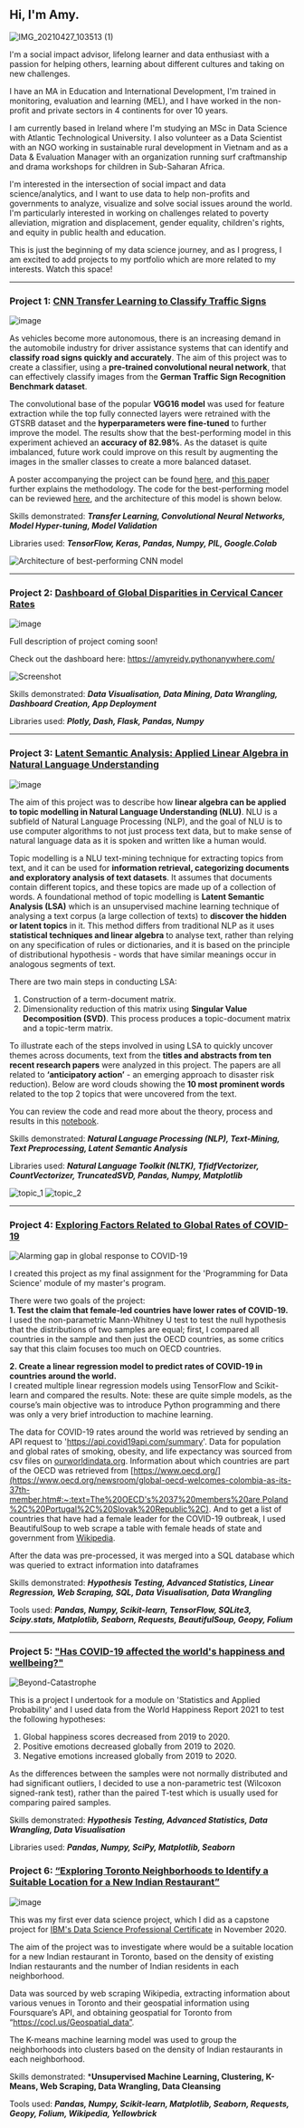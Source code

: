 ## Hi, I'm Amy. 

![IMG_20210427_103513 (1)](https://user-images.githubusercontent.com/73396449/123549631-227c2a80-d76a-11eb-8cb7-7395ca88872e.jpg)


I'm a social impact advisor, lifelong learner and data enthusiast with a passion for helping others, learning about different cultures and taking on new challenges.

I have an MA in Education and International Development, I'm trained in monitoring, evaluation and learning (MEL), and I have worked in the non-profit and private sectors in 4 continents for over 10 years. 

I am currently based in Ireland where I'm studying an MSc in Data Science with Atlantic Technological University. I also volunteer as a Data Scientist with an NGO working in sustainable rural development in Vietnam and as a Data & Evaluation Manager with an organization running surf craftmanship and drama workshops for children in Sub-Saharan Africa.

I'm interested in the intersection of social impact and data science/analytics, and I want to use data to help non-profits and governments to analyze, visualize and solve social issues around the world. I'm particularly interested in working on challenges related to poverty alleviation, migration and displacement, gender equality, children's rights, and equity in public health and education.

This is just the beginning of my data science journey, and as I progress, I am excited to add projects to my portfolio which are more related to my interests. Watch this space!

-----

### Project 1: [CNN Transfer Learning to Classify Traffic Signs](https://github.com/Amy-Reidy/Portfolio/blob/main/Traffic%20Sign%20Classifier%20with%20Transfer%20Learning%20Project/Poster%20for%20Transfer%20Learning%20Project.pdf)

![image](https://user-images.githubusercontent.com/73396449/157452389-8f33cf8d-4cfe-48ec-9b7b-8495d570ddb4.png)

As vehicles become more autonomous, there is an increasing demand in the automobile industry for driver assistance systems that can identify and **classify road signs quickly and accurately**. The aim of this project was to create a classifier, using a **pre-trained convolutional neural network**, that can effectively classify images from the **German Traffic Sign Recognition Benchmark dataset**. 

The convolutional base of the popular **VGG16 model** was used for feature extraction while the top fully connected layers were retrained with the GTSRB dataset and the **hyperparameters were fine-tuned** to further improve the model. The results show that the best-performing model in this experiment achieved an **accuracy of 82.98%**. As the dataset is quite imbalanced, future work could improve on this result by augmenting the images in the smaller classes to create a more balanced dataset.

A poster accompanying the project can be found [here](https://github.com/Amy-Reidy/Portfolio/blob/main/Traffic%20Sign%20Classifier%20with%20Transfer%20Learning%20Project/Poster%20for%20Transfer%20Learning%20Project.pdf), and [this paper](https://github.com/Amy-Reidy/Portfolio/blob/main/Traffic%20Sign%20Classifier%20with%20Transfer%20Learning%20Project/Paper%20for%20Transfer%20Learning%20Project.pdf) further explains the methodology. The code for the best-performing model can be reviewed [here](https://github.com/Amy-Reidy/Portfolio/blob/main/Traffic%20Sign%20Classifier%20with%20Transfer%20Learning%20Project/ML_Model_E%20(FINAL%20MODEL).ipynb), and the architecture of this model is shown below.


Skills demonstrated: ***Transfer Learning, Convolutional Neural Networks, Model Hyper-tuning, Model Validation***

Libraries used: ***TensorFlow, Keras, Pandas, Numpy, PIL, Google.Colab***

![Architecture of best-performing CNN model](https://user-images.githubusercontent.com/73396449/159645550-836a0dfb-828a-4cbd-8cd6-b9854d8e37bf.jpg "Architecture of best-performing CNN model")


-----
### Project 2: [Dashboard of Global Disparities in Cervical Cancer Rates](https://github.com/Amy-Reidy/Portfolio/blob/main/Global%20Disparities%20in%20Cervical%20Cancer%20Rates/Notebook%20-%20'Global%20Disparities%20in%20Cervical%20Cancer'%20Project.ipynb)

![image](https://user-images.githubusercontent.com/73396449/180845556-4f197fce-6f9e-4060-94b1-9027f2e12b1a.png)

Full description of project coming soon!

Check out the dashboard here: https://amyreidy.pythonanywhere.com/

![Screenshot](https://user-images.githubusercontent.com/73396449/180840916-f2cdfd03-bcda-43ed-8f59-5b345ed602e2.JPG)

Skills demonstrated: ***Data Visualisation, Data Mining, Data Wrangling, Dashboard Creation, App Deployment***

Libraries used: ***Plotly, Dash, Flask, Pandas, Numpy***

-----
### Project 3: [Latent Semantic Analysis: Applied Linear Algebra in Natural Language Understanding](https://github.com/Amy-Reidy/Portfolio/blob/main/Latent%20Semantic%20Analysis%20Project/Linear%20Algebra%20Project%20Code%20-%20LSA.ipynb)                                                                                                                          

![image](https://user-images.githubusercontent.com/73396449/159176567-92ee61b6-9233-4385-b957-ad8e0cfe9a87.png)

                 
The aim of this project was to describe how **linear algebra can be applied to topic modelling in Natural Language Understanding (NLU)**. NLU is a subfield of Natural Language Processing (NLP), and the goal of NLU is to use computer algorithms to not just process text data, but to make sense of natural language data as it is spoken and written like a human would. 

Topic modelling is a NLU text-mining technique for extracting topics from text, and it can be used for **information retrieval, categorizing documents and exploratory analysis of text datasets**. It assumes that documents contain different topics, and these topics are made up of a collection of words. A foundational method of topic modelling is **Latent Semantic Analysis (LSA)** which is an unsupervised machine learning technique of analysing a text corpus (a large collection of texts) to **discover the hidden or latent topics** in it. This method differs from traditional NLP as it uses **statistical techniques and linear algebra** to analyse text, rather than relying on any specification of rules or dictionaries, and it is based on the principle of distributional hypothesis - words that have similar meanings occur in analogous segments of text.

There are two main steps in conducting LSA:

1. Construction of a term-document matrix.
2. Dimensionality reduction of this matrix using **Singular Value Decomposition (SVD)**. This process produces a topic-document matrix and a topic-term matrix.

To illustrate each of the steps involved in using LSA to quickly uncover themes across documents, text from the **titles and abstracts from ten recent research papers** were analyzed in this project. The papers are all related to **‘anticipatory action’** - an emerging approach to disaster risk reduction). Below are word clouds showing the **10 most prominent words** related to the top 2 topics that were uncovered from the text. 

You can review the code and read more about the theory, process and results in this  [notebook](https://github.com/Amy-Reidy/Portfolio/blob/main/Latent%20Semantic%20Analysis%20Project/Linear%20Algebra%20Project%20Code%20-%20LSA.ipynb).


Skills demonstrated: ***Natural Language Processing (NLP),  Text-Mining, Text Preprocessing, Latent Semantic Analysis***

Libraries used: ***Natural Language Toolkit (NLTK), TfidfVectorizer, CountVectorizer, TruncatedSVD, Pandas, Numpy, Matplotlib***

![topic_1](https://user-images.githubusercontent.com/73396449/159646507-6a66cfce-8b3b-403d-826f-077acd7069c3.jpg)      ![topic_2](https://user-images.githubusercontent.com/73396449/159647139-05bcd907-4934-4c65-a554-4ed2ff636d1b.jpg) 




-----
### Project 4: [Exploring Factors Related to Global Rates of COVID-19](https://github.com/Amy-Reidy/Portfolio/blob/main/Exploring%20Factors%20Related%20to%20Global%20Rates%20of%20COVID-19/Exploring%20Factors%20Related%20to%20Global%20Rates%20of%20COVID-19..ipynb)

![Alarming gap in global response to COVID-19](https://user-images.githubusercontent.com/73396449/123540825-3bbcb100-d741-11eb-84f9-0d0b61a7fda3.jpg)

I created this project as my final assignment for the 'Programming for Data Science' module of my master's program.

There were two goals of the project:\
**1. Test the claim that female-led countries have lower rates of COVID-19.**\
   I used the non-parametric Mann-Whitney U test to test the null hypothesis that the distributions of two samples are equal; first, I compared all countries in the sample and then just the OECD countries, as some critics say that this claim focuses too much on OECD countries.

**2. Create a linear regression model to predict rates of COVID-19 in countries around the world.**\
   I created multiple linear regression models using TensorFlow and Scikit-learn and compared the results. Note: these are quite simple models, as the course’s main objective was to introduce Python programming and there was only a very brief introduction to machine learning.
   
The data for COVID-19 rates around the world was retrieved by sending an API request to 'https://api.covid19api.com/summary'. Data for population and global rates of smoking, obesity, and life expectancy was sourced from csv files on [ourworldindata.org](https://ourworldindata.org/). Information about which countries are part of the OECD was retrieved from [https://www.oecd.org/](https://www.oecd.org/newsroom/global-oecd-welcomes-colombia-as-its-37th-member.htm#:~:text=The%20OECD's%2037%20members%20are,Poland%2C%20Portugal%2C%20Slovak%20Republic%2C). And to get a list of countries that have had a female leader for the COVID-19 outbreak, I used BeautifulSoup to web scrape a table with female heads of state and government from [Wikipedia](https://en.wikipedia.org/wiki/List_of_elected_and_appointed_female_heads_of_state_and_government).  

After the data was pre-processed, it was merged into a SQL database which was queried to extract information into dataframes 

Skills demonstrated: ***Hypothesis Testing, Advanced Statistics, Linear Regression, Web Scraping, SQL, Data Visualisation, Data Wrangling***

Tools used: ***Pandas, Numpy, Scikit-learn, TensorFlow, SQLite3, Scipy.stats,  Matplotlib, Seaborn, Requests, BeautifulSoup, Geopy, Folium***

-----
### Project 5: ["Has COVID-19 affected the world's happiness and wellbeing?"](https://github.com/Amy-Reidy/Portfolio-by-Amy-Reidy/blob/main/World%20Happiness%20and%20Wellbeing%20-%20Stats%20Project/World%20Happiness%20and%20Wellbeing%20Project.ipynb)
![Beyond-Catastrophe](https://user-images.githubusercontent.com/73396449/123085318-6269a780-d422-11eb-85a9-babc7d78552b.jpg)

This is a project I undertook for a module on 'Statistics and Applied Probability' and I used data from the World Happiness Report 2021 to test the following hypotheses:
 1.	Global happiness scores decreased from 2019 to 2020. 
 2.	Positive emotions decreased globally from 2019 to 2020. 
 3.	Negative emotions increased globally from 2019 to 2020.

As the differences between the samples were not normally distributed and had significant outliers, I decided to use a non-parametric test (Wilcoxon signed-rank test), rather than the paired T-test which is usually used for comparing paired samples. 

Skills demonstrated: ***Hypothesis Testing, Advanced Statistics, Data Wrangling, Data Visualisation*** 

Libraries used: ***Pandas, Numpy, SciPy, Matplotlib, Seaborn***



### Project 6: [“Exploring Toronto Neighborhoods to Identify a Suitable Location for a New Indian Restaurant”](https://github.com/Amy-Reidy/Portfolio/blob/main/IBM%20Capstone%20Project%20-%20Exploring%20Indian%20Restaurants%20in%20Toronto.ipynb)

![image](https://user-images.githubusercontent.com/73396449/160131823-895a8c41-faa0-44d6-b1cd-920b531ccc7b.png)


This was my first ever data science project, which I did as a capstone project for [IBM's Data Science Professional Certificate](https://www.coursera.org/professional-certificates/ibm-data-science?utm_source=gg&utm_medium=sem&campaignid=2087860785&utm_campaign=10-IBM-Data-Science-ROW&utm_content=10-IBM-Data-Science-ROW&adgroupid=116274867101&device=c&keyword=&matchtype=b&network=g&devicemodel=&adpostion=&creativeid=506892807488&hide_mobile_promo&gclid=Cj0KCQjw5auGBhDEARIsAFyNm9H3qhF5Sg8y6oWRoxM86ZqMkHP_gaTK_Y1x9O8FKXRNscBTeqVRav8aAttWEALw_wcB) in November 2020.

The aim of the project was to investigate where would be a suitable location for a new Indian restaurant in Toronto, based on the density of existing Indian restaurants and the number of Indian residents in each neighborhood.

Data was sourced by web scraping Wikipedia, extracting information about various venues in Toronto and their geospatial information using Foursquare’s API, and obtaining geospatial for Toronto from “https://cocl.us/Geospatial_data”.

The K-means machine learning model was used to group the neighborhoods into clusters based on the density of Indian restaurants in each neighborhood.

Skills demonstrated: ***Unsupervised Machine Learning, Clustering, K-Means, Web Scraping, Data Wrangling, Data Cleansing** 

Tools used: ***Pandas, Numpy, Scikit-learn, Matplotlib, Seaborn, Requests, Geopy, Folium, Wikipedia, Yellowbrick***


